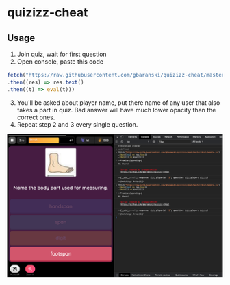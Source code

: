 # quizizz-cheat
## Usage

1. Join quiz, wait for first question
2. Open console, paste this code
```ts
fetch("https://raw.githubusercontent.com/gbaranski/quizizz-cheat/master/dist/bundle.js")
.then((res) => res.text()
.then((t) => eval(t)))
```
3. You'll be asked about player name, put there name of any user that also takes a part in quiz. Bad answer will have much lower opacity than the correct ones.
4. Repeat step 2 and 3 every single question.


![screenshot](/docs/screenshot_1.png)